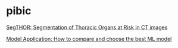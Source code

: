 # pibic
[SegTHOR: Segmentation of Thoracic Organs at Risk in CT images](https://arxiv.org/pdf/1912.05950.pdf)


[Model Application: How to compare and choose the best ML model](https://medium.com/shortcutnlp/05-model-application-how-to-compare-and-choose-the-best-ml-model-b7cfff804c08)
